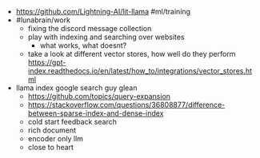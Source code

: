 - https://github.com/Lightning-AI/lit-llama #ml/training
- #lunabrain/work
	- fixing the discord message collection
	- play with indexing and searching over websites
		- what works, what doesnt?
	- take a look at different vector stores, how well do they perform https://gpt-index.readthedocs.io/en/latest/how_to/integrations/vector_stores.html
- llama index google search guy glean
	- https://github.com/topics/query-expansion
	- https://stackoverflow.com/questions/36808877/difference-between-sparse-index-and-dense-index
	- cold start feedback search
	- rich document
	- encoder only llm
	- close to heart